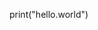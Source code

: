 
print("hello.world")
<!---
AyshaManal/AyshaManal is a ✨ special ✨ repository because its `README.md` (this file) appears on your GitHub profile.
You can click the Preview link to take a look at your changes.
--->
